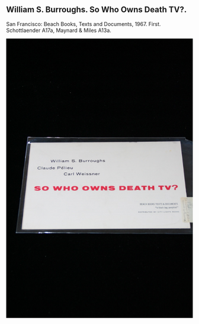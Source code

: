## William S. Burroughs. So Who Owns Death TV?.

San Francisco: Beach Books, Texts and Documents, 1967. First. Schottlaender A17a, Maynard & Miles A13a.

![So Who Owns Death TV?](../assets/images/so-who-owns-death-tv-1.jpg)
